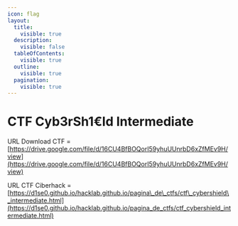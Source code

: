 ```yaml
---
icon: flag
layout:
  title:
    visible: true
  description:
    visible: false
  tableOfContents:
    visible: true
  outline:
    visible: true
  pagination:
    visible: true
---
```


# CTF Cyb3rSh1€ld Intermediate

URL Download CTF = [https://drive.google.com/file/d/16CU4BfBOQorI59yhuUUnrbD6xZfMEv9H/view](https://drive.google.com/file/d/16CU4BfBOQorI59yhuUUnrbD6xZfMEv9H/view)



URL CTF Ciberhack = [https://d1se0.github.io/hacklab.github.io/pagina\_de\_ctfs/ctf\_cybershield\_intermediate.html](https://d1se0.github.io/hacklab.github.io/pagina_de_ctfs/ctf_cybershield_intermediate.html)
